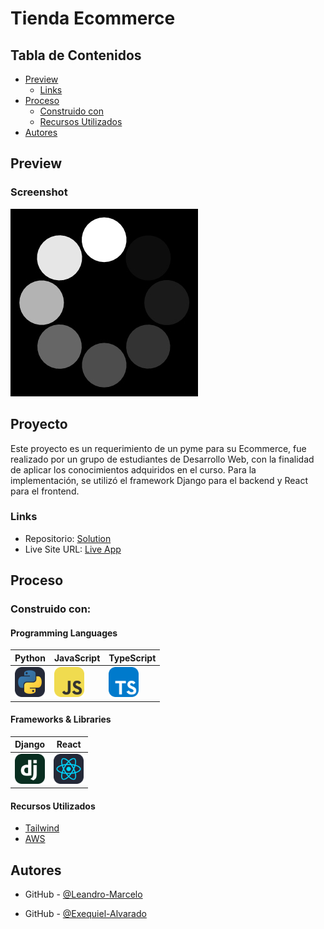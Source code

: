 # Tienda Ecommerce

## Tabla de Contenidos

- [Preview](#preview)
  - [Links](#links)
- [Proceso](#proceso)
  - [Construido con](#construido-con)
  - [Recursos Utilizados](#recursos-utilizados)
- [Autores](#autores)

## Preview

### Screenshot

![](./loading.gif)

## Proyecto

Este proyecto es un requerimiento de un pyme para su Ecommerce, fue realizado por un grupo de estudiantes de Desarrollo Web, con la finalidad de aplicar los conocimientos adquiridos en el curso. Para la implementación, se utilizó el framework Django para el backend y React para el frontend.

### Links

- Repositorio: [Solution](https://github.com/dcaresDuoc/Programacion2023_Grupo-Supremo)
- Live Site URL: [Live App](https://www.google.com/)

## Proceso

### Construido con:

#### Programming Languages

| Python                                         | JavaScript                                    | TypeScript                                    |
| ---------------------------------------------- | --------------------------------------------- | --------------------------------------------- |
| <img src="./icons/Python-Dark.svg" width="48"> | <img src="./icons/JavaScript.svg" width="48"> | <img src="./icons/TypeScript.svg" width="48"> |

#### Frameworks & Libraries

| Django                                    | React                                         |
| ----------------------------------------- | --------------------------------------------- |
| <img src="./icons/Django.svg" width="48"> | <img src="./icons/React-Dark.svg" width="48"> |

#### Recursos Utilizados

- [Tailwind](https://tailwindcss.com/docs/)
- [AWS](https://docs.aws.amazon.com/)

## Autores

- GitHub - [@Leandro-Marcelo](https://github.com/Leandro-Marcelo/)

- GitHub - [@Exequiel-Alvarado](https://github.com/Exequiel-Alvarado/)
